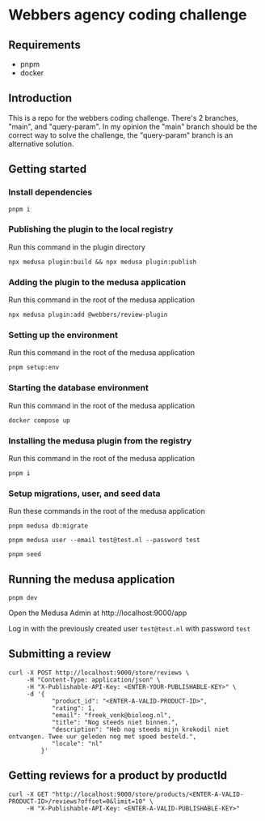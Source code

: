 # Webbers agency coding challenge

## Requirements

- pnpm
- docker

## Introduction
This is a repo for the webbers coding challenge. There's 2 branches, "main", and "query-param". In my opinion the "main" branch should be the correct way to solve the challenge, the "query-param" branch is an alternative solution.

## Getting started

### Install dependencies

```shell
pnpm i
```

### Publishing the plugin to the local registry

Run this command in the plugin directory
```shell
npx medusa plugin:build && npx medusa plugin:publish
```

### Adding the plugin to the medusa application

Run this command in the root of the medusa application
```shell
npx medusa plugin:add @webbers/review-plugin
```

### Setting up the environment

Run this command in the root of the medusa application
```shell
pnpm setup:env
```

### Starting the database environment

Run this command in the root of the medusa application
```shell
docker compose up
```

### Installing the medusa plugin from the registry

Run this command in the root of the medusa application
```shell
pnpm i
```

### Setup migrations, user, and seed data
Run these commands in the root of the medusa application
```shell
pnpm medusa db:migrate
```

```shell
pnpm medusa user --email test@test.nl --password test
```

```shell
pnpm seed
```

## Running the medusa application
```shell
pnpm dev
```

Open the Medusa Admin at http://localhost:9000/app

Log in with the previously created user `test@test.nl` with password `test`

## Submitting a review

```shell
curl -X POST http://localhost:9000/store/reviews \
     -H "Content-Type: application/json" \
     -H "X-Publishable-API-Key: <ENTER-YOUR-PUBLISHABLE-KEY>" \
     -d '{
            "product_id": "<ENTER-A-VALID-PRODUCT-ID>",
            "rating": 1,
            "email": "freek_vonk@bioloog.nl",
            "title": "Nog steeds niet binnen.",
            "description": "Heb nog steeds mijn krokodil niet ontvangen. Twee uur geleden nog met spoed besteld.",
            "locale": "nl"
         }'
```

## Getting reviews for a product by productId

```shell
curl -X GET "http://localhost:9000/store/products/<ENTER-A-VALID-PRODUCT-ID>/reviews?offset=0&limit=10" \
	 -H "X-Publishable-API-Key: <ENTER-A-VALID-PUBLISHABLE-KEY>"
```
